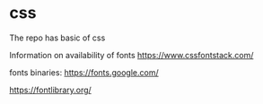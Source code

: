 # css
The repo has basic of css

Information on availability of fonts
https://www.cssfontstack.com/

fonts binaries:
https://fonts.google.com/

https://fontlibrary.org/
